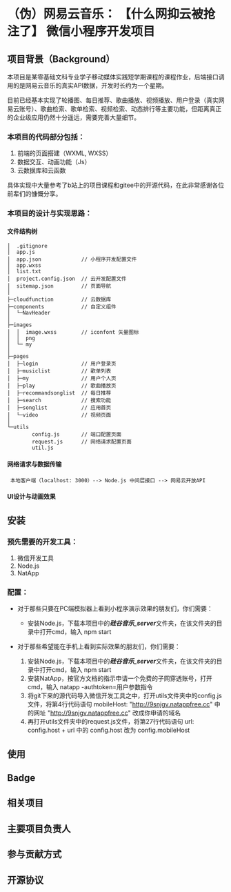 # （伪）网易云音乐： 【什么网抑云被抢注了】 微信小程序开发项目
## 项目背景（Background）
本项目是某零基础文科专业学子移动媒体实践短学期课程的课程作业，后端接口调用的是网易云音乐的真实API数据，开发时长约为一个星期。

目前已经基本实现了轮播图、每日推荐、歌曲播放、视频播放、用户登录（真实网易云账号）、歌曲检索、歌单检索、视频检索、动态排行等主要功能，但距离真正的企业级应用仍然十分遥远，需要完善大量细节。

### 本项目的代码部分包括：
1. 前端的页面搭建（WXML, WXSS）
2. 数据交互、动画功能（Js）
3. 云数据库和云函数

具体实现中大量参考了b站上的项目课程和gitee中的开源代码，在此非常感谢各位前辈们的慷慨分享。

### 本项目的设计与实现思路：

#### 文件结构树
    │  .gitignore
    │  app.js
    │  app.json             // 小程序开发配置文件
    │  app.wxss
    │  list.txt
    │  project.config.json  // 云开发配置文件
    │  sitemap.json         // 页面导航
    │  
    ├─cloudfunction         // 云数据库
    ├─components            // 自定义组件
    │  └─NavHeader
    │          
    ├─images
    │  │  image.wxss        // iconfont 矢量图标
    │  │  png
    │  └─ my
    │          
    ├─pages
    │  ├─login              // 用户登录页
    │  ├─musiclist          // 歌单列表
    │  ├─my                 // 用户个人页
    │  ├─play               // 歌曲播放页
    │  ├─recommandsonglist  // 每日推荐
    │  ├─search             // 搜索功能
    │  ├─songlist           // 应用首页
    │  └─video              // 视频页面
    │          
    └─utils
            config.js       // 端口配置页面
            request.js      // 网络请求配置页面
            util.js

#### 网络请求与数据传输
     本地客户端（localhost: 3000）--> Node.js 中间层接口 --> 网易云开放API
     
#### UI设计与动画效果


## 安装

### 预先需要的开发工具：
1. 微信开发工具
2. Node.js
3. NatApp

### 配置：
- 对于那些只要在PC端模拟器上看到小程序演示效果的朋友们，你们需要：
    - 安装Node.js，下载本项目中的***硅谷音乐_server***文件夹，在该文件夹的目录中打开cmd，输入 npm start

- 对于那些希望能在手机上看到实际效果的朋友们，你们需要：
    1. 安装Node.js，下载本项目中的***硅谷音乐_server***文件夹，在该文件夹的目录中打开cmd，输入 npm start
    2. 安装NatApp，按官方文档的指示申请一个免费的子网穿透账号，打开cmd，输入 natapp -authtoken=用户参数指令
    3. 将git下来的源代码导入微信开发工具之中，打开utils文件夹中的config.js文件，将第4行代码语句 mobileHost: "http://9snjgv.natappfree.cc" 中的网址 "http://9snjgv.natappfree.cc" 改成你申请的域名
    4. 再打开utils文件夹中的request.js文件，将第27行代码语句 url: config.host + url 中的 config.host 改为 config.mobileHost



## 使用
## Badge
## 相关项目
## 主要项目负责人
## 参与贡献方式
## 开源协议
